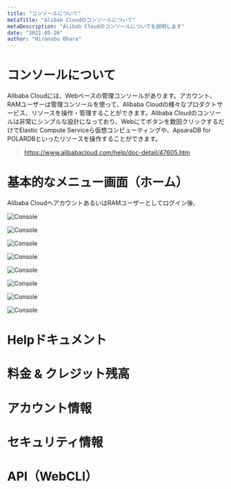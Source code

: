 ```yaml
---
title: "コンソールについて"
metaTitle: "Alibab Cloudのコンソールについて"
metaDescription: "Alibab Cloudのコンソールについてを説明します"
date: "2021-05-26"
author: "Hironobu Ohara"
---
```




# コンソールについて

Alibaba Cloudには、Webベースの管理コンソールがあります。アカウント、RAMユーザーは管理コンソールを使って、Alibaba Cloudの様々なプロダクトサービス、リソースを操作・管理することができます。Alibaba Cloudのコンソールは非常にシンプルな設計になっており、Webにてボタンを数回クリックするだけでElastic Compute Serviceら仮想コンピューティングや、ApsaraDB for POLARDBといったリソースを操作することができます。
> https://www.alibabacloud.com/help/doc-detail/47605.htm


# 基本的なメニュー画面（ホーム）
Alibaba CloudへアカウントあるいはRAMユーザーとしてログイン後、

![Console](https://raw.githubusercontent.com/ohiro18/technical.site/master/content/advisory/images/3.1.1.png "Console")

![Console](https://raw.githubusercontent.com/ohiro18/technical.site/master/content/advisory/images/3.1.2.png "Console")

![Console](https://raw.githubusercontent.com/ohiro18/technical.site/master/content/advisory/images/3.1.png "Console")

![Console](https://raw.githubusercontent.com/ohiro18/technical.site/master/content/advisory/images/3.2.png "Console")

![Console](https://raw.githubusercontent.com/ohiro18/technical.site/master/content/advisory/images/3.3.png "Console")

![Console](https://raw.githubusercontent.com/ohiro18/technical.site/master/content/advisory/images/3.4.png "Console")

![Console](https://raw.githubusercontent.com/ohiro18/technical.site/master/content/advisory/images/3.5.png "Console")

![Console](https://raw.githubusercontent.com/ohiro18/technical.site/master/content/advisory/images/3.6.png "Console")


# Helpドキュメント

# 料金 & クレジット残高

# アカウント情報

# セキュリティ情報

# API（WebCLI）

